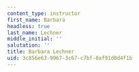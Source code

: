 ```yaml
---
content_type: instructor
first_name: Barbara
headless: true
last_name: Lechner
middle_initial: ''
salutation: ''
title: Barbara Lechner
uid: 3c856e63-9967-3c67-c7bf-0af91d0d4f1b
---
```

